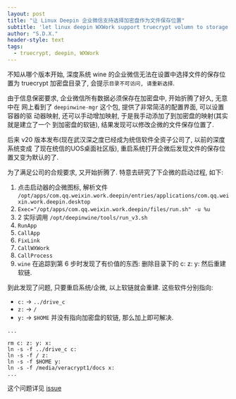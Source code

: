 ```yaml
---
layout: post
title: "让 Linux Deepin 企业微信支持选择加密盘作为文件保存位置"
subtitle: 'let linux deepin WXWork support truecrypt volumn to storage data'
author: "S.D.X."
header-style: text
tags:
  - truecrypt, deepin, WXWork
---
```



不知从哪个版本开始, 深度系统 wine 的企业微信无法在设置中选择文件的保存位置为
truecrypt 加密盘目录了, 会提示`目录不可访问, 请重新选择`.

由于信息保密要求, 企业微信所有数据必须保存在加密盘中, 开始折腾了好久, 无意中在
网上看到了 `deepinwine-mgr` 这个包, 提供了非常简洁的配置界面, 可以设置容器的驱
动器映射, 还可以手动增加映射, 于是我手动添加了到加密盘的映射(其实就是建立了一个
到加密盘的软链), 结果发现可以修改企微的文件保存位置了.

后来 v20 版本发布(现在武汉深之度已经成为统信软件全资子公司了, 以前的深度系统变成
了现在统信的UOS桌面社区版), 重启系统打开企微后发现文件的保存位置又变为默认的了.

为了满足公司的合规要求, 又开始折腾了. 特意去研究了下企微的启动过程, 如下:
1. 点击启动器的企微图标, 解析文件 `/opt/apps/com.qq.weixin.work.deepin/entries/applications/com.qq.weixin.work.deepin.desktop`
2. `Exec="/opt/apps/com.qq.weixin.work.deepin/files/run.sh" -u %u`
3. 2 实际调用 `/opt/deepinwine/tools/run_v3.sh`
4. `RunApp`
5. `CallApp`
6. `FixLink`
7. `CallWXWork`
8. `CallProcess`
9. `wine`
在追踪到第 6 步时发现了有价值的东西: 删除目录下的 c: z: y: 然后重建软链.

到此发现了问题, 只要重启系统/企微, 以上软链就会重建. 这些软件分别指向:
- `c:` -> `../drive_c`
- `z:` -> `/`
- `y:` -> `$HOME`
并没有指向加密盘的软链, 那么加上即可解决.

```
...

rm c: z: y: x:
ln -s -f ../drive_c c:
ln -s -f / z:
ln -s -f $HOME y:
ln -s -f /media/veracrypt1/docs x:
...

```

这个问题详见 [issue](https://github.com/linuxdeepin/developer-center/issues/1889)
